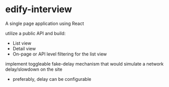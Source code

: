 # edify-interview

A single page application using React

utilize a public API and build:

- List view
- Detail view
- On-page or API level filtering for the list view

implement toggleable fake-delay mechanism that would simulate a network delay/slowdown on the site

- preferably, delay can be configurable

